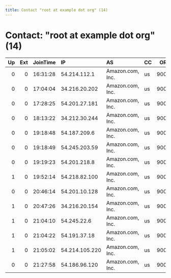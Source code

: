 ```yaml
---
title: Contact "root at example dot org" (14)
---
```


# Contact: "root at example dot org" (14)

|   Up |   Ext | JoinTime   | IP             | AS               | CC   |   ORp |   Dirp | OS    | Version   | Nickname            |   eFamMembers |
|-----:|------:|:-----------|:---------------|:-----------------|:-----|------:|-------:|:------|:----------|:--------------------|--------------:|
|    0 |     0 | 16:31:28   | 54.214.112.1   | Amazon.com, Inc. | us   |  9001 |      0 | Linux | 0.2.5.14  | citest0007368NhqRPU |             1 |
|    0 |     0 | 17:04:04   | 34.216.20.202  | Amazon.com, Inc. | us   |  9001 |      0 | Linux | 0.2.5.14  | citest0003932nSAyBR |             1 |
|    0 |     0 | 17:28:25   | 54.201.27.181  | Amazon.com, Inc. | us   |  9001 |      0 | Linux | 0.2.9.12  | citest26529rMmLn7Fg |             1 |
|    0 |     0 | 18:13:22   | 34.212.30.244  | Amazon.com, Inc. | us   |  9001 |      0 | Linux | 0.2.5.14  | citest265474HM4K8Ec |             1 |
|    0 |     0 | 19:18:48   | 54.187.209.6   | Amazon.com, Inc. | us   |  9001 |      0 | Linux | 0.2.9.12  | citest26555XuDjNaEf |             1 |
|    0 |     0 | 19:18:49   | 54.245.203.59  | Amazon.com, Inc. | us   |  9001 |      0 | Linux | 0.2.9.12  | citest26554adXDnk8T |             1 |
|    0 |     0 | 19:19:23   | 54.201.218.8   | Amazon.com, Inc. | us   |  9001 |      0 | Linux | 0.2.5.14  | citest26556JYtkgBLx |             1 |
|    1 |     0 | 19:52:14   | 54.218.82.100  | Amazon.com, Inc. | us   |  9001 |      0 | Linux | 0.2.9.12  | citest26573PMWejnKT |             1 |
|    0 |     0 | 20:46:14   | 54.201.10.128  | Amazon.com, Inc. | us   |  9001 |      0 | Linux | 0.2.5.14  | citest26578TPNtRWfP |             1 |
|    1 |     0 | 20:47:26   | 34.216.20.154  | Amazon.com, Inc. | us   |  9001 |      0 | Linux | 0.2.9.12  | citest26579TPNtRWfP |             1 |
|    1 |     0 | 21:04:10   | 54.245.22.6    | Amazon.com, Inc. | us   |  9001 |      0 | Linux | 0.2.9.12  | citest26589DbVgWCge |             1 |
|    1 |     0 | 21:04:22   | 54.191.37.18   | Amazon.com, Inc. | us   |  9001 |      0 | Linux | 0.2.5.14  | citest26591ehB2rrYD |             1 |
|    1 |     0 | 21:05:02   | 54.214.105.220 | Amazon.com, Inc. | us   |  9001 |      0 | Linux | 0.2.9.12  | citest26590zsS4BCzb |             1 |
|    0 |     0 | 21:27:58   | 54.186.96.120  | Amazon.com, Inc. | us   |  9001 |      0 | Linux | 0.2.5.14  | citest26613sNACkALI |             1 |
